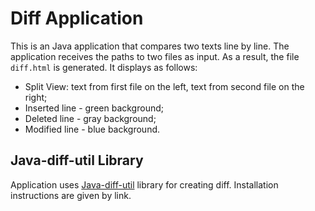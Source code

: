 # Diff Application
This is an Java application that compares two texts line by line.
The application receives the paths to two files as input. 
As a result, the file ```diff.html``` is generated. It displays as follows:
- Split View: text from first file on the left, text from second file on the right;
- Inserted line - green background;
- Deleted line - gray background;
- Modified line - blue background.

## Java-diff-util Library
Application uses [Java-diff-util] library for creating diff.
Installation instructions are given by link.

[Java-diff-util]: <https://github.com/java-diff-utils/java-diff-utils>
